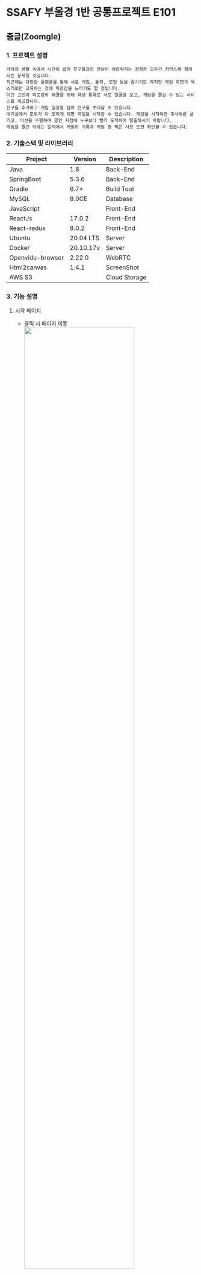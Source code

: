 # SSAFY 부울경 1반 공통프로젝트 E101

## 줌글(Zoomgle)

### 1. 프로젝트 설명
```
각자의 생활 속에서 시간이 없어 친구들과의 만남이 어려워지는 경험은 모두가 자연스레 겪게 되는 문제일 것입니다.
최근에는 다양한 플랫폼을 통해 서로 게임, 통화, 모임 등을 즐기기도 하지만 게임 화면과 목소리로만 교류하는 것에 피로감을 느끼기도 할 것입니다.
이런 고민과 피로감의 해결을 위해 화상 통화로 서로 얼굴을 보고, 게임을 즐길 수 있는 서비스를 제공합니다.
친구를 추가하고 게임 일정을 잡아 친구를 초대할 수 있습니다.
대기실에서 모두가 다 모이게 되면 게임을 시작할 수 있습니다. 게임을 시작하면 주사위를 굴리고, 미션을 수행하며 골인 지점에 누구보다 빨리 도착하여 탈출하시기 바랍니다.
게임을 즐긴 뒤에는 일지에서 게임의 기록과 게임 중 찍은 사진 또한 확인할 수 있습니다.
```

### 2. 기술스택 및 라이브러리

| Project | Version | Description |
| ------- | ------- | ----------- |
| Java     | 1.8     |  Back-End |
| SpringBoot  | 5.3.6 | Back-End |
| Gradle  | 6.7+ | Build Tool |
| MySQL   | 8.0CE | Database |
| JavaScript |      | Front-End |
| ReactJs   | 17.0.2 | Front-End |
| React-redux   | 8.0.2 | Front-End |
| Ubuntu   | 20.04 LTS | Server |
| Docker   | 20.10.17v | Server |
| Openvidu-browser   | 2.22.0 | WebRTC |
| Html2canvas   | 1.4.1 | ScreenShot |
| AWS S3   |     | Cloud Storage |

<!-- <img src="https://img.shields.io/badge/java-007396?style=for-the-badge&logo=java&logoColor=white">
<img src="https://img.shields.io/badge/spring-6DB33F?style=for-the-badge&logo=spring&logoColor=white">
<img src="https://img.shields.io/badge/mysql-4479A1?style=for-the-badge&logo=mysql&logoColor=white">
<br>
<img src="https://img.shields.io/badge/javascript-F7DF1E?style=for-the-badge&logo=javascript&logoColor=black">
<img src="https://img.shields.io/badge/react-61DAFB?style=for-the-badge&logo=react&logoColor=black">
<br>
<img src="https://img.shields.io/badge/amazonaws-232F3E?style=for-the-badge&logo=amazonaws&logoColor=white">   -->

<!--
### 3. 담당기능
    - 팀장
    - 백엔드 API 개발
    - 서버 구축
    - 데이터베이스 설계
    - 프론트 개발
-->

### 3. 기능 설명
1. 시작 페이지
    - 클릭 시 페이지 이동<br>
    <img src="https://bucket-e101-zoomgle.s3.ap-northeast-2.amazonaws.com/readme/1.PNG" width="80%" height="80%"><br>
    - 로그인/회원가입 가능<br>
    <img src="https://bucket-e101-zoomgle.s3.ap-northeast-2.amazonaws.com/readme/2.PNG" width="80%" height="80%"><br>

2. 메인 페이지
    - 가까운 모험 및 초대장 확인 가능
    - 모험일지 탭을 클릭하거나 Memories에서 화살표 클릭 시 페이지 이동
    - 모험일지 에서는 이전 모험에서 찍었던 추억 확인 가능 <br>
    <img src="https://bucket-e101-zoomgle.s3.ap-northeast-2.amazonaws.com/readme/3.PNG" width="80%" height="80%"><br>

    - 동료 명단 탭 클릭 시 동료 리스트 페이지 이동
    - 동료 추가 가능<br>
    <img src="https://bucket-e101-zoomgle.s3.ap-northeast-2.amazonaws.com/readme/4.PNG" width="80%" height="80%"><br>

    - 모험참여/생성 탭을 클릭하거나 나침반 클릭 시 페이지 이동
    - 모험 생성 및 동료 초대 가능<br>
    <img src="https://bucket-e101-zoomgle.s3.ap-northeast-2.amazonaws.com/readme/5.PNG" width="80%" height="80%"><br>

    - 내 정보 탭을 누르면 페이지 이동
    - 회원 정보 수정 버튼을 누르면 프로필 사진 변경 및 암호 변경 가능
    <img src="https://bucket-e101-zoomgle.s3.ap-northeast-2.amazonaws.com/readme/12.PNG" width="80%" height="80%"><br>

3. 보드게임 화면
    - 모험 참여시 대기실로 이동
    - 호스트는 참여자가 모두 들어올 때까지 기다렸다가 게임 시작 가능<br>
    <img src="https://bucket-e101-zoomgle.s3.ap-northeast-2.amazonaws.com/readme/6.PNG" width="80%" height="80%"><br>
    
    - 캠 화면을 보드게임의 말로 활용
    - 화면 중앙에는 게임 진행, 미션 지문, 투표, 현재 차례 사람의 화면 등이 표시
    - 주사위를 굴려 이동
    - 사진기를 클릭하여 추억 저장 가능<br>
    <img src="https://bucket-e101-zoomgle.s3.ap-northeast-2.amazonaws.com/readme/7.PNG" width="80%" height="80%"><br>

    - 게임 화면(미션 수행, 투표, 공략자(우승자), 사진고르기)
    - 호스트가 게임 종료 버튼을 누르면 메인 페이지로 이동
    <img src="https://bucket-e101-zoomgle.s3.ap-northeast-2.amazonaws.com/readme/8.PNG" width="80%" height="80%"><br>
    <img src="https://bucket-e101-zoomgle.s3.ap-northeast-2.amazonaws.com/readme/9.PNG" width="80%" height="80%"><br>
    <img src="https://bucket-e101-zoomgle.s3.ap-northeast-2.amazonaws.com/readme/10.PNG" width="80%" height="80%"><br>
    <img src="https://bucket-e101-zoomgle.s3.ap-northeast-2.amazonaws.com/readme/11.PNG" width="80%" height="80%"><br>

<!--
### 4. 백엔드 디렉토리 구조

```
.
└── main
    ├── generated
    ├── java
    │   └── com
    │       └── ssafy
    │           ├── ZoomgleApplication.java
    │           ├── api  /* REST API 요청관련 컨트롤러, 서비스, 요청/응답 모델 정의*/
    │           │   ├── controller
    │           │   │   ├── AuthController.java
    │           │   │   ├── FriendController.java    
    │           │   │   ├── InvitationController.java
    │           │   │   ├── PhotoController.java    
    │           │   │   ├── RoomController.java
    │           │   │   └── UserController.java
    │           │   ├── request
    │           │   │   ├── CreateInvitationPostReq.java
    │           │   │   ├── CreateRoomPostReq.java
    │           │   │   ├── FriendPostReq.java
    │           │   │   ├── PhotoGetReq.java
    │           │   │   ├── PhotoListPostReq.java
    │           │   │   ├── PhotoPostReq.java
    │           │   │   ├── RoomAndPhotoGetReq.java
    │           │   │   ├── UpdateInvitationPostReq.java
    │           │   │   ├── UpdateRoomPostReq.java
    │           │   │   ├── UserLoginPostReq.java
    │           │   │   └── UserRegisterPostReq.java
    │           │   ├── response
    │           │   │   ├── FriendPostRes.java
    │           │   │   ├── FriendRes.java
    │           │   │   ├── InvitationInfoListRes.java
    │           │   │   ├── PhotoRes.java
    │           │   │   ├── RoomAndPhotoRes.java
    │           │   │   ├── RoomInfoListRes.java
    │           │   │   ├── UserGameInfoRes.java
    │           │   │   ├── UserLoginPostRes.java       
    │           │   │   └── UserRes.java
    │           │   └── service
    │           │       ├── FriendService.java
    │           │       ├── FirendServiceImpl.java
    │           │       ├── InvitationService.java
    │           │       ├── InvitationServiceImpl.java
    │           │       ├── PhotoService.java
    │           │       ├── PhotoServiceImpl.java
    │           │       ├── RoomService.java
    │           │       ├── RoomServiceImpl.java
    │           │       ├── UserService.java
    │           │       └── UserServiceImpl.java
    │           ├── common /* 공용 유틸, 응답 모델, 인증, 예외처리 관련 정의*/
    │           │   ├── auth
    │           │   │   ├── JwtAuthenticationFilter.java
    │           │   │   ├── SsafyUserDetailService.java
    │           │   │   └── SsafyUserDetails.java
    │           │   ├── customObject
    │           │   │   ├── FirendInfoInterface.java
    │           │   │   ├── InvitationInfo.java
    │           │   │   ├── PhotoInfo.java
    │           │   │   ├── RoomInfo.java
    │           │   │   ├── RoomInfoAndPhoto.java
    │           │   │   ├── RoomInfoInterface.java
    │           │   │   └── UserGameInfo.java
    │           │   ├── exception
    │           │   │   └── handler
    │           │   │       └── NotFoundHandler.java
    │           │   ├── model
    │           │   │   └── response
    │           │   │       └── BaseResponseBody.java
    │           │   └── util
    │           │       ├── JwtTokenUtil.java
    │           │       ├── ResponseBodyWriteUtil.java
    │           │       └── S3Uploader.java
    │           ├── config /* WebMvc 및 JPA, Security, Swagger 등의 추가 플러그인 설정 정의*/
    │           │   ├── JpaConfig.java
    │           │   ├── SecurityConfig.java
    │           │   ├── SwaggerConfig.java
    │           │   └── WebMvcConfig.java
    │           └── db /* 디비에 저장될 모델 정의 및 쿼리 구현 */
    │               ├── entity
    │               │   ├── BaseEntity.java
    │               │   ├── Friend.java
    │               │   ├── Invitation.java
    │               │   ├── Photo.java
    │               │   ├── Player.java
    │               │   ├── Room.java
    │               │   ├── TempPhoto.java
    │               │   └── User.java
    │               └── repository
    │                   ├── FriendRepository.java
    │                   ├── InvitationRepository.java
    │                   ├── PhotoRepository.java
    │                   ├── PlayerRepository.java
    │                   ├── RoomRepository.java
    │                   ├── TempPhotoRepository.java
    │                   ├── UserRepository.java
    │                   └── UserRepositorySupport.java
    └── resources
        └── application.properties /* 웹 리소스(서버 host/port, DB host/port/계정/패스워드), AWS S3 관련 설정 정의 */
```
### 5. 프론트엔드 디렉토리 구조
```
.
├─ jsconfig.json
├─ package-lock.json
├─ package.json
├─ public
│  ├─ favicon.ico
│  ├─ index.html
│  ├─ logo192.png
│  ├─ logo512.png
│  ├─ manifest.json
│  └─ robots.txt
├─ src
│  ├─ App.css
│  ├─ App.js
│  ├─ components
│  │  ├─ auth
│  │  │  ├─ AuthForm.js
│  │  │  ├─ AuthTemplate.js
│  │  │  ├─ ProfileContentModal.js
│  │  │  └─ ProfileInfoBox.js
│  │  ├─ common
│  │  │  ├─ Button.js
│  │  │  ├─ header.js
│  │  │  ├─ headerMenu.js
│  │  │  └─ PlannedGameList.js
│  │  ├─ display
│  │  │  ├─ StartPageModal.js
│  │  │  └─ StartStoryBoardBlock.js
│  │  ├─ openvidutest /* WebRTC 관련 컴포넌트 */
│  │  │  ├─ MainUserVideoComponent.js
│  │  │  ├─ minigameList.js
│  │  │  ├─ MvpPhaseComponent.js
│  │  │  ├─ OpenViduBlock.js
│  │  │  ├─ OpenViduSession.js
│  │  │  ├─ OvVideo.js
│  │  │  ├─ UserVideoComponent.js
│  │  │  └─ WaitingRoom.js
│  │  ├─ personal
│  │  │  ├─ FriendsContent.js
│  │  │  ├─ MyPageContent.js
│  │  │  ├─ PicturesContent.js
│  │  │  ├─ PlanGameDetail.js
│  │  │  └─ ProfileContent.js
│  │  └─ utils
│  │     ├─ CheckCloseModal.js
│  │     ├─ CustomDatePicker.js
│  │     ├─ DiceRoller.js
│  │     ├─ GameNumCounter.js
│  │     ├─ MyPageCalender.txt
│  │     ├─ PersonNumCounter.js
│  │     ├─ reactAudioPlayer.js
│  │     └─ useIntervals.js
│  ├─ containers
│  │  └─ auth
│  │     ├─ LoginForm.js
│  │     └─ SignUpForm.js
│  ├─ fonts
│  │  └─ EastSeaDokdo-Regular.ttf
│  ├─ index.css
│  ├─ index.js
│  ├─ media /* 프로젝트 이미지 및 소리 */
│  │  ├─ back_long.jpg
│  │  ├─ back_long1
│  │  ├─ images /* 프로젝트 이미지들 (파일생략) */
│  │  │  └─ images.png/jpeg
│  │  └─ sounds /* 프로젝트 소리 */
│  │     ├─ 01_firstpage.wav
│  │     ├─ 02_loginPage.wav
│  │     ├─ 03_homePage.wav
│  │     ├─ 04_nextPage.wav
│  │     ├─ 05_btn.wav
│  │     ├─ 06_waitingRoom.wav
│  │     ├─ 07_playerEnter.wav
│  │     ├─ 08_gameStart.wav
│  │     ├─ 09_gameBgm.wav
│  │     ├─ 10_myTurn.wav
│  │     ├─ 11_move.mp3
│  │     ├─ 12_gameAlert.wav
│  │     ├─ 13_countDown.wav
│  │     ├─ 14_voteSuccess.wav
│  │     ├─ 15_voteFail.wav
│  │     ├─ 17_mvpBgm.wav
│  │     ├─ 18_cameraSound.mp3
│  │     └─ animal.wav
│  ├─ pages /* 라우트와 관련된 컴포넌트 */
│  │  ├─ FriendsPage.js
│  │  ├─ JoinGamePage.js
│  │  ├─ LoginPage.js
│  │  ├─ MyPage.js
│  │  ├─ OpenviduPage.js
│  │  ├─ PicturesPage.js
│  │  ├─ ProfilePage.js
│  │  ├─ SignupPage.js
│  │  └─  StartPage.js
│  └─ store /* 리적스, 사가, 스토어, api관련 */
│     ├─ api.js
│     ├─ auth-slice.js
│     ├─ authSagas.js
│     ├─ customAxios.js
│     ├─ friends-slice.js
│     ├─ friendSagas.js
│     ├─ gamePlan-slice.js
│     ├─ gamePlanSagas.js
│     ├─ gameRoom-slice.js
│     ├─ gameRoomSagas.js
│     ├─ index.js
│     ├─ user-slice.txt
│     └─ userSagas.txt
├─ yarn.lock
└─ 참조자료.txt
```
-->

